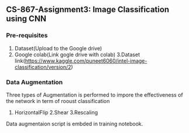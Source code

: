 ## CS-867-Assignment3: Image Classification using CNN
### Pre-requisites
1. Dataset(Upload to the Google drive)
2. Google colab(Link gogle drive with colab)
3.Dataset link(https://www.kaggle.com/puneet6060/intel-image-classification/version/2)


### Data Augmentation

Three types of Augmentation is performed to impore the effectiveness of the network in term of rooust classification
1. HorizontalFlip
2.Shear
3.Rescaling

Data augmentaion script is embded in training notebook.
